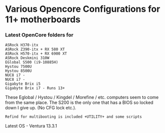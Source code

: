 # Various Opencore Configurations for 11+ motherboards

<H3>Latest OpenCore folders for</H3>

```
ASRock H370-itx
ASRock Z390-itx + RX 580 XT
ASRock H570-itx + RX 6900 XT
ASRock Deskmini 310W
EGlobal S500 (i9-10885H)
Hystou 7500U
Hystou 8500U
NUC8 i7 - 
NUC8 i7 - 
Gigabyte Brix i5
Gigabyte Brix i7 - Runs 13+
```

These Eglobal / Hystou / Kingdel / Morefine / etc. computers seem to come from the same place. The S200 is the only one that has a BIOS so locked down I give up. (No CFG lock etc.).

```
Refind for multibooting is included +UTILITY+ and some scripts
```

Latest OS - Ventura 13.3.1
